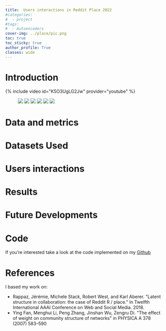 ```yaml
---
title:  Users interactions in Reddit Place 2022
#categories:
#  - project
#tags:
#  - Autoencoders
cover-img: ../place/pic.png
toc: true
toc_sticky: true
author_profile: True
classes: wide
---
```


# Introduction
{% include video id="K5O3UgLG2Jw" provider="youtube" %}
<!-- https://www.youtube.com/watch?v=K5O3UgLG2Jw&t=23s -->

<figure class="third">
  <a href="../place/hokusai.png">
  <img src="../place/hokusai.png"></a>

  <a href="../place/gnu.png">
  <img src="../place/gnu.png"></a>

  <a href="../place/physics.png">
  <img src="../place/physics.png"></a>

  <a href="../place/starwars.png">
  <img src="../place/starwars.png"></a>

  <a href="../place/bluecorner.png">
  <img src="../place/bluecorner.png"></a>

  <a href="../place/ukraine.png">
  <img src="../place/ukraine.png"></a>

</figure>


# Data and metrics



# Datasets Used


# Users interactions


# Results


# Future Developments




# Code
If you’re interested take a look at the code implemented on my [Github](https://github.com/pietro-sillano/place_network)

# References
I based my work on:
- Rappaz, Jérémie, Michele Stack, Robert West, and Karl Aberer. "Latent structure in collaboration: the case of Reddit R / place." In Twelfth International AAAI Conference on Web and Social Media. 2018.
- Ying Fan, Menghui Li, Peng Zhang, Jinshan Wu, Zengru Di. "The effect of weight on community structure of networks" in PHYSICA A 378 (2007) 583–590
